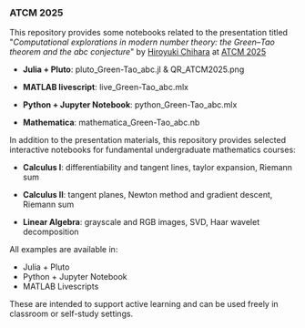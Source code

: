 ### ATCM 2025

This repository provides some notebooks related to the presentation titled "*Computational explorations in modern number theory: the Green–Tao theorem and the abc conjecture*" by [Hiroyuki Chihara](https://fiomfd.github.io/) at [ATCM 2025](https://atcm.mathandtech.org/)

- **Julia + Pluto**: pluto_Green-Tao_abc.jl & QR_ATCM2025.png
  
- **MATLAB livescript**: live_Green-Tao_abc.mlx 

- **Python + Jupyter Notebook**: python_Green-Tao_abc.mlx 

- **Mathematica**: mathematica_Green-Tao_abc.nb


In addition to the presentation materials, this repository provides selected interactive notebooks for fundamental undergraduate mathematics courses:

- **Calculus I**: differentiability and tangent lines, taylor expansion, Riemann sum

- **Calculus II**: tangent planes, Newton method and gradient descent, Riemann sum

- **Linear Algebra**: grayscale and RGB images, SVD, Haar wavelet decomposition


All examples are available in:
- Julia + Pluto
- Python + Jupyter Notebook
- MATLAB Livescripts

These are intended to support active learning and can be used freely in classroom or self-study settings.
